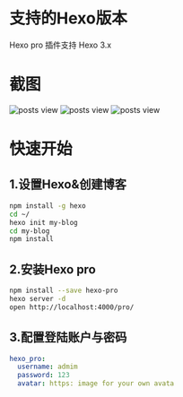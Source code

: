 # 支持的Hexo版本
Hexo pro 插件支持 Hexo 3.x
# 截图
![posts view](docs/login-page.png?raw=true)
![posts view](docs/home-page.png?raw=true)
![posts view](docs/editor-page.png?raw=true)
# 快速开始
## 1.设置Hexo&创建博客
```sh
npm install -g hexo
cd ~/
hexo init my-blog
cd my-blog
npm install
```
## 2.安装Hexo pro

```sh
npm install --save hexo-pro
hexo server -d
open http://localhost:4000/pro/
```
## 3.配置登陆账户与密码
```yml
hexo_pro:
  username: admim
  password: 123
  avatar: https: image for your own avata
```
